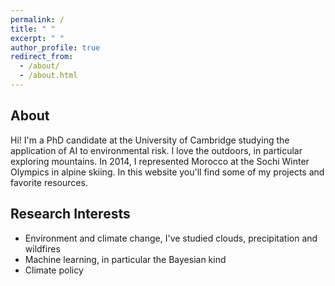 ```yaml
---
permalink: /
title: " "
excerpt: " "
author_profile: true
redirect_from: 
  - /about/
  - /about.html
---
```


About
----

Hi! I'm a PhD candidate at the University of Cambridge studying the application of AI to environmental risk. I love the outdoors, in particular exploring mountains. In 2014, I represented Morocco at the Sochi Winter Olympics in alpine skiing. In this website you'll find some of my projects and favorite resources.

Research Interests
----

* Environment and climate change, I've studied clouds, precipitation and wildfires
* Machine learning, in particular the Bayesian kind
* Climate policy
